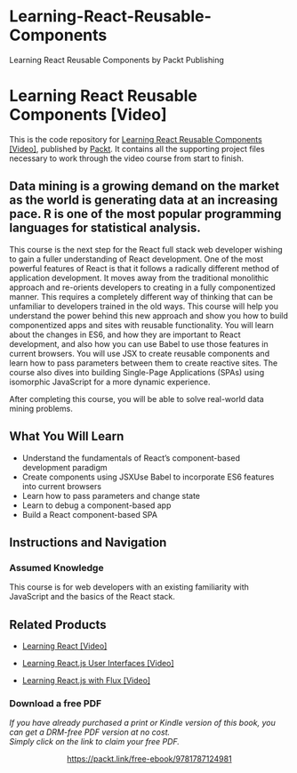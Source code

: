 # Learning-React-Reusable-Components
Learning React Reusable Components by Packt Publishing
# Learning React Reusable Components [Video]
This is the code repository for [Learning React Reusable Components [Video]](https://www.packtpub.com/web-development/learning-react-reusable-components-video), published by [Packt](https://www.packtpub.com/?utm_source=github). It contains all the supporting project files necessary to work through the video course from start to finish.
##  Data mining is a growing demand on the market as the world is generating data at an increasing pace. R is one of the most popular programming languages for statistical analysis.

This course is the next step for the React full stack web developer wishing to gain a fuller understanding of React development. One of the most powerful features of React is that it follows a radically different method of application development. It moves away from the traditional monolithic approach and re-orients developers to creating in a fully componentized manner. This requires a completely different way of thinking that can be unfamiliar to developers trained in the old ways. This course will help you understand the power behind this new approach and show you how to build componentized apps and sites with reusable functionality. You will learn about the changes in ES6, and how they are important to React development, and also how you can use Babel to use those features in current browsers. You will use JSX to create reusable components and learn how to pass parameters between them to create reactive sites. The course also dives into building Single-Page Applications (SPAs) using isomorphic JavaScript for a more dynamic experience.

After completing this course, you will be able to solve real-world data mining problems.
<H2>What You Will Learn</H2>
<DIV class=book-info-will-learn-text>
<UL>
<LI>Understand the fundamentals of React’s component-based development paradigm
<LI>Create components using JSXUse Babel to incorporate ES6 features into current browsers
<LI>Learn how to pass parameters and change state
<LI>Learn to debug a component-based app
<LI>Build a React component-based SPA</LI></UL></DIV>

## Instructions and Navigation
### Assumed Knowledge

This course is for web developers with an existing familiarity with JavaScript and the basics of the React stack.

## Related Products
* [Learning React [Video]](https://www.packtpub.com/web-development/learning-react-video)

* [Learning React.js User Interfaces [Video]](https://www.packtpub.com/web-development/learning-reactjs-user-interfaces-video)

* [Learning React.js with Flux [Video]](https://www.packtpub.com/web-development/learning-reactjs-flux-video)

### Download a free PDF

 <i>If you have already purchased a print or Kindle version of this book, you can get a DRM-free PDF version at no cost.<br>Simply click on the link to claim your free PDF.</i>
<p align="center"> <a href="https://packt.link/free-ebook/9781787124981">https://packt.link/free-ebook/9781787124981 </a> </p>
